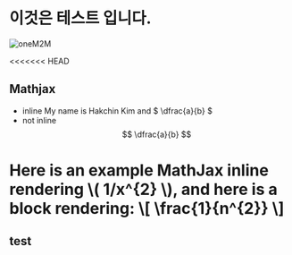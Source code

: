 # 이것은 테스트 입니다.

![oneM2M](http://img.etnews.com/ict/2013/term/image_020130329141422.jpg)

<<<<<<< HEAD
## Mathjax
  * inline
My name is Hakchin Kim and $ \dfrac{a}{b} $
  * not inline
$$ \dfrac{a}{b} $$

Here is an example MathJax inline rendering \\( 1/x^{2} \\), and here is a block rendering: 
\\[ \frac{1}{n^{2}} \\]
=======
## test


